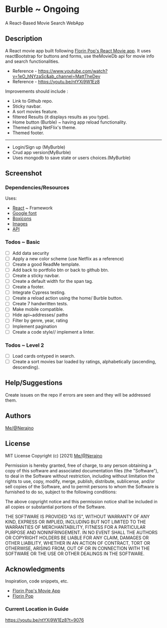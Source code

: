 # Burble ~ Ongoing
A React-Based  Movie Search WebApp

## Description
A React movie app built following [Florin Pop's React Movie app](https://youtu.be/sZ0bZGfg_m4).
It uses reactBootstrap for buttons and forms, use theMovieDb api for movie info and search functionalities.
- Reference - https://www.youtube.com/watch?v=1eO_hNYzaSc&ab_channel=MattTheDev
- Reference - https://youtu.be/ntYXj9W1Ez8

Improvements should include :
- Link to Github repo.
- Sticky navbar.
- A sort movies feature.
- filtered Results (it displays results as you type).
- Home button (Burble) ~ having app reload functionality.
- Themed using NetFlix's theme.
- Themed footer.
*************************
- Login/Sign up (MyBurble)
- Crud app version(MyBurble)
- Uses mongodb to save state or users choices.(MyBurble)


## Screenshot


### Dependencies/Resources
Uses:
- [React](https://reactjs.org/) ~ Framework
- [Google font](https://fonts.google.com/)
- [Boxicons](https://boxicons.com/)
- [Images](https://unsplash.com/)
- [API](https://www.themoviedb.org/)

### Todos ~ Basic
- [ ] Add data security
- [ ] Apply a new color scheme (use Netflix as a reference)
- [ ] Create a good ReadMe template.
- [ ] Add back to portfolio btn or back to github btn.
- [ ] Create a sticky navbar.
- [ ] Create a default width for the span tag. 
- [ ] Create a footer.
- [ ] Integrate Cypress testing.
- [ ] Create a reload action using the home/ Burble button.
- [ ] Create 7  handwritten tests.
- [ ] Make mobile compatible.
- [ ] Hide api~addresses/ paths
- [ ] Filter by genre, year, rating
- [ ] Implement pagination
- [ ] Create a code style// implement a linter.
### Todos ~ Level 2
- [ ] Load cards ontyped in search.
- [ ] Create a sort movies bar loaded by ratings, alphabetically (ascending, descending).
 
## Help/Suggestions
Create issues on the repo if errors are seen and they will be addressed them.

## Authors
[Me/@Nerajno](https://twitter.com/nerajno)  

## License
MIT License
Copyright (c) [2021] [Me/@Nerajno](https://twitter.com/nerajno)  

Permission is hereby granted, free of charge, to any person obtaining a copy
of this software and associated documentation files (the "Software"), to deal
in the Software without restriction, including without limitation the rights
to use, copy, modify, merge, publish, distribute, sublicense, and/or sell
copies of the Software, and to permit persons to whom the Software is
furnished to do so, subject to the following conditions:

The above copyright notice and this permission notice shall be included in all
copies or substantial portions of the Software.

THE SOFTWARE IS PROVIDED "AS IS", WITHOUT WARRANTY OF ANY KIND, EXPRESS OR
IMPLIED, INCLUDING BUT NOT LIMITED TO THE WARRANTIES OF MERCHANTABILITY,
FITNESS FOR A PARTICULAR PURPOSE AND NONINFRINGEMENT. IN NO EVENT SHALL THE
AUTHORS OR COPYRIGHT HOLDERS BE LIABLE FOR ANY CLAIM, DAMAGES OR OTHER
LIABILITY, WHETHER IN AN ACTION OF CONTRACT, TORT OR OTHERWISE, ARISING FROM,
OUT OF OR IN CONNECTION WITH THE SOFTWARE OR THE USE OR OTHER DEALINGS IN THE
SOFTWARE.

## Acknowledgments
Inspiration, code snippets, etc.
* [Florin Pop's Movie App](https://youtu.be/sZ0bZGfg_m4)
* [Florin Pop](https://twitter.com/florinpop1705)


### Current Location in Guide
https://youtu.be/ntYXj9W1Ez8?t=9076